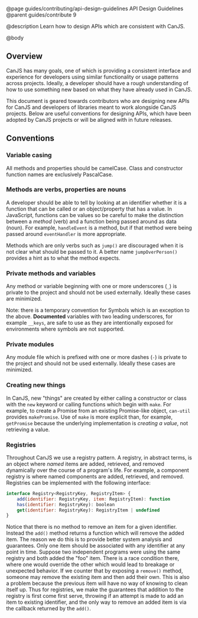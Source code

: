 @page guides/contributing/api-design-guidelines API Design Guidelines
@parent guides/contribute 9

@description Learn how to design APIs which are consistent with CanJS.

@body

## Overview

CanJS has many goals, one of which is providing a consistent interface and experience for developers using similar functionality or usage patterns across projects. Ideally, a developer should have a rough understanding of how to use something new based on what they have already used in CanJS.

This document is geared towards contributors who are designing new APIs for CanJS and developers of libraries meant to work alongside CanJS projects. Below are useful conventions for designing APIs, which have been adopted by CanJS projects or will be aligned with in future releases.

## Conventions

### Variable casing

All methods and properties should be camelCase. Class and constructor function names are exclusively PascalCase.

### Methods are verbs, properties are nouns

A developer should be able to tell by looking at an identifier whether it is a function that can be called or an object/property that has a value. In JavaScript, functions can be values so be careful to make the distinction between a *method* (verb) and a function being passed around as data (noun). For example, `handleEvent` is a method, but if that method were being passed around `eventHandler` is more appropriate.

Methods which are only verbs such as `jump()` are discouraged when it is not clear what should be passed to it. A better name `jumpOverPerson()` provides a hint as to what the method expects.

### Private methods and variables

Any method or variable beginning with one or more underscores (`_`) is private to the project and should not be used externally. Ideally these cases are minimized.

Note: there is a temporary convention for Symbols which is an exception to the above. **Documented** variables with two leading underscores, for example `__keys`, are safe to use as they are intentionally exposed for environments where symbols are not supported.

### Private modules

Any module file which is prefixed with one or more dashes (`-`) is private to the project and should not be used externally. Ideally these cases are minimized.

### Creating new things

In CanJS, new "things" are created by either calling a constructor or class with the `new` keyword or calling functions which begin with `make`. For example, to create a Promise from an existing Promise-like object, `can-util` provides `makePromise`. Use of `make` is more explicit than, for example, `getPromise` because the underlying implementation is *creating a value*, not retrieving a value.

### Registries

Throughout CanJS we use a registry pattern. A registry, in abstract terms, is an object where *named* items are added, retrieved, and removed dynamically over the course of a program's life. For example, a component registry is where named components are added, retrieved, and removed. Registries can be implemented with the following interface:

```js
interface Registry<RegistryKey, RegistryItem> {
    add(identifier: RegistryKey, item: RegistryItem): function
    has(identifier: RegistryKey): boolean
    get(identifier: RegistryKey): RegistryItem | undefined
}
```

Notice that there is no method to remove an item for a given identifier. Instead the `add()` method returns a function which will remove the added item. The reason we do this is to provide better system analysis and guarantees. Only one item should be associated with any identifier at any point in time. Suppose two independent programs were using the same registry and both added the "foo" item. There is a race condition there, where one would override the other which would lead to breakage or unexpected behavior. If we counter that by exposing a `remove()` method, someone may remove the existing item and then add their own. This is also a problem because the previous item will have no way of knowing to clean itself up. Thus for registries, we make the guarantees that addition to the registry is first come first serve, throwing if an attempt is made to add an item to existing identifier, and the only way to remove an added item is via the callback returned by the `add()`.
